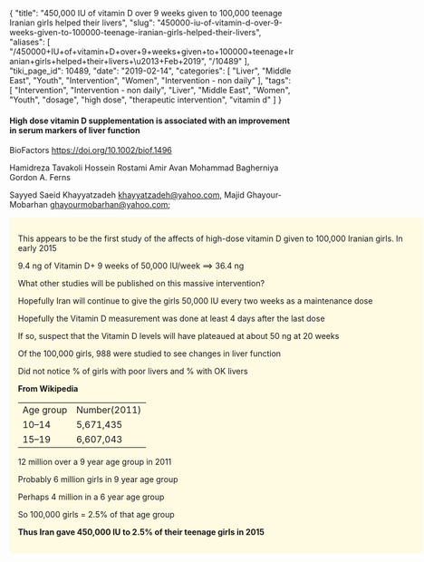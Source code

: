 {
    "title": "450,000 IU of vitamin D over 9 weeks given to 100,000 teenage Iranian girls helped their livers",
    "slug": "450000-iu-of-vitamin-d-over-9-weeks-given-to-100000-teenage-iranian-girls-helped-their-livers",
    "aliases": [
        "/450000+IU+of+vitamin+D+over+9+weeks+given+to+100000+teenage+Iranian+girls+helped+their+livers+\u2013+Feb+2019",
        "/10489"
    ],
    "tiki_page_id": 10489,
    "date": "2019-02-14",
    "categories": [
        "Liver",
        "Middle East",
        "Youth",
        "Intervention",
        "Women",
        "Intervention - non daily"
    ],
    "tags": [
        "Intervention",
        "Intervention - non daily",
        "Liver",
        "Middle East",
        "Women",
        "Youth",
        "dosage",
        "high dose",
        "therapeutic intervention",
        "vitamin d"
    ]
}


#### High dose vitamin D supplementation is associated with an improvement in serum markers of liver function

BioFactors https://doi.org/10.1002/biof.1496

Hamidreza Tavakoli  Hossein Rostami  Amir Avan  Mohammad Bagherniya Gordon A. Ferns  

Sayyed Saeid Khayyatzadeh khayyatzadeh@yahoo.com, Majid Ghayour‐Mobarhan ghayourmobarhan@yahoo.com;

<div class="border" style="background-color:#FFFAE2;padding:15px;margin:10px 0;border-radius:5px;width:700px">

This appears to be the first study of the affects of high-dose vitamin D given to 100,000 Iranian girls. In early 2015

9.4 ng of Vitamin D+ 9 weeks of 50,000 IU/week ==> 36.4 ng

What other studies will be published on this massive intervention?

Hopefully Iran will continue to give the girls 50,000 IU every two weeks as a maintenance dose

Hopefully the Vitamin D measurement was done at least 4 days after the last dose

If so, suspect that the Vitamin D levels will have plateaued at about 50 ng at 20 weeks

Of the 100,000 girls, 988 were studied to see changes in liver function

Did not notice % of girls with poor livers and % with OK livers 

 **From Wikipedia** 

| | |
| --- | --- |
| Age group | Number(2011)	 |
| 10–14 | 5,671,435 |
| 15–19 | 6,607,043 |

12 million over a 9 year age group in 2011

Probably 6 million girls in 9 year age group

Perhaps 4 million in a 6 year age group

So 100,000 girls = 2.5% of that age group

 **Thus Iran gave 450,000 IU to 2.5% of their teenage girls in 2015**